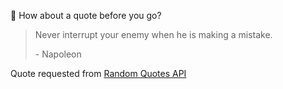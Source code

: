 📣 How about a quote before you go?

> Never interrupt your enemy when he is making a mistake.
>
> <p>- Napoleon</p>

Quote requested from [Random Quotes API](https://github.com/lukePeavey/quotable)
